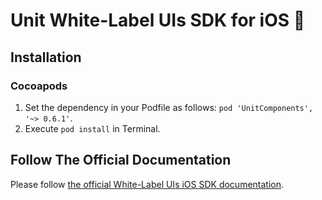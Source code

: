 # Unit White-Label UIs SDK for iOS 🚀

## Installation

### Cocoapods
1. Set the dependency in your Podfile as follows: `pod 'UnitComponents', '~> 0.6.1'`.
2. Execute `pod install` in Terminal.

## Follow The Official Documentation

Please follow [the official White-Label UIs iOS SDK documentation](https://guides.unit.co/ios-sdk).
